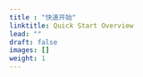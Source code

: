 ```yaml
---
title : "快速开始"
linktitle: Quick Start Overview
lead: ""
draft: false
images: []
weight: 1
---
```

